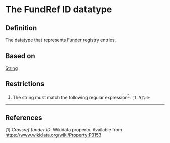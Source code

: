 # The FundRef ID datatype

## Definition
The datatype that represents [Funder registry](https://www.crossref.org/services/funder-registry/) entries.

## Based on
[String](../datatypes/String.md) 

## Restrictions
1. The string must match the following regular expression<sup>[1](#fn1)</sup>: `[1-9]\d+`

---
## References
<a name="fn1">\[1\]</a> *Crossref funder ID*. Wikidata property. Available from https://www.wikidata.org/wiki/Property:P3153
